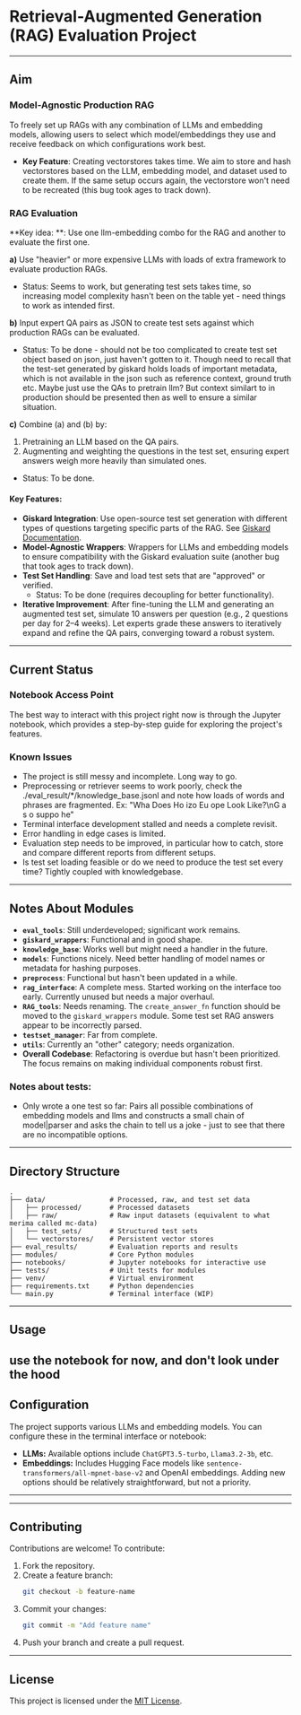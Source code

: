 

# Retrieval-Augmented Generation (RAG) Evaluation Project

---
## Aim

### Model-Agnostic Production RAG
To freely set up RAGs with any combination of LLMs and embedding models, allowing users to select which model/embeddings they use and receive feedback on which configurations work best.
- **Key Feature**: Creating vectorstores takes time. We aim to store and hash vectorstores based on the LLM, embedding model, and dataset used to create them. If the same setup occurs again, the vectorstore won't need to be recreated (this bug took ages to track down).

### RAG Evaluation

**Key idea: **: Use one llm-embedding combo for the RAG and another to evaluate the first one. 

**a)** Use "heavier" or more expensive LLMs with loads of extra framework to evaluate production RAGs.  
- Status: Seems to work, but generating test sets takes time, so increasing model complexity hasn't been on the table yet - need things to work as intended first.

**b)** Input expert QA pairs as JSON to create test sets against which production RAGs can be evaluated.  
- Status: To be done - should not be too complicated to create test set object based on json, just haven't gotten to it. Though need to recall that the test-set generated by giskard holds loads of important metadata, which is not available in the json such as reference context, ground truth etc. Maybe just use the QAs to pretrain llm? But context similart to in production should be presented then as well to ensure a similar situation. 

**c)** Combine (a) and (b) by:
  1. Pretraining an LLM based on the QA pairs.
  2. Augmenting and weighting the questions in the test set, ensuring expert answers weigh more heavily than simulated ones.  
- Status: To be done.

#### Key Features:
- **Giskard Integration**: Use open-source test set generation with different types of questions targeting specific parts of the RAG. See [Giskard Documentation](https://docs.giskard.ai/en/stable/reference/rag-toolset/testset_generation.html).
- **Model-Agnostic Wrappers**: Wrappers for LLMs and embedding models to ensure compatibility with the Giskard evaluation suite (another bug that took ages to track down).
- **Test Set Handling**: Save and load test sets that are "approved" or verified.  
  - Status: To be done (requires decoupling for better functionality).
- **Iterative Improvement**: After fine-tuning the LLM and generating an augmented test set, simulate 10 answers per question (e.g., 2 questions per day for 2–4 weeks). Let experts grade these answers to iteratively expand and refine the QA pairs, converging toward a robust system.

---

## Current Status

### Notebook Access Point
The best way to interact with this project right now is through the Jupyter notebook, which provides a step-by-step guide for exploring the project's features.

### Known Issues
- The project is still messy and incomplete. Long way to go.
- Preprocessing or retriever seems to work poorly, check the ./eval_result/*/knowledge_base.jsonl and note how loads of words and phrases are fragmented. Ex: "Wha  Does Ho izo  Eu ope Look Like?\nG a s  o suppo   he\"
- Terminal interface development stalled and needs a complete revisit.
- Error handling in edge cases is limited.
- Evaluation step needs to be improved, in particular how to catch, store and compare different reports from different setups. 
- Is test set loading feasible or do we need to produce the test set every time? Tightly coupled with knowledgebase.

---

## Notes About Modules

- **`eval_tools`**: Still underdeveloped; significant work remains.  
- **`giskard_wrappers`**: Functional and in good shape.  
- **`knowledge_base`**: Works well but might need a handler in the future.  
- **`models`**: Functions nicely. Need better handling of model names or metadata for hashing purposes.  
- **`preprocess`**: Functional but hasn't been updated in a while.  
- **`rag_interface`**: A complete mess. Started working on the interface too early. Currently unused but needs a major overhaul.  
- **`RAG_tools`**: Needs renaming. The `create_answer_fn` function should be moved to the `giskard_wrappers` module. Some test set RAG answers appear to be incorrectly parsed.  
- **`testset_manager`**: Far from complete.  
- **`utils`**: Currently an "other" category; needs organization.  
- **Overall Codebase**: Refactoring is overdue but hasn't been prioritized. The focus remains on making individual components robust first.
### Notes about tests: 
- Only wrote a one test so far: Pairs all possible combinations of embedding models and llms and constructs a small chain of model|parser and asks the chain to tell us a joke - just to see that there are no incompatible options. 
--- 

## Directory Structure

```
.
├── data/                # Processed, raw, and test set data
│   ├── processed/       # Processed datasets
│   ├── raw/             # Raw input datasets (equivalent to what merima called mc-data)
│   ├── test_sets/       # Structured test sets
│   └── vectorstores/    # Persistent vector stores
├── eval_results/        # Evaluation reports and results
├── modules/             # Core Python modules
├── notebooks/           # Jupyter notebooks for interactive use
├── tests/               # Unit tests for modules
├── venv/                # Virtual environment
├── requirements.txt     # Python dependencies
└── main.py              # Terminal interface (WIP)
```

---

## Usage
use the notebook for now, and don't look under the hood 
---

## Configuration
The project supports various LLMs and embedding models. You can configure these in the terminal interface or notebook:
- **LLMs:** Available options include `ChatGPT3.5-turbo`, `Llama3.2-3b`, etc.
- **Embeddings:** Includes Hugging Face models like `sentence-transformers/all-mpnet-base-v2` and OpenAI embeddings.
Adding new options should be relatively straightforward, but not a priority. 

---




---

## Contributing
Contributions are welcome! To contribute:
1. Fork the repository.
2. Create a feature branch:
   ```bash
   git checkout -b feature-name
   ```
3. Commit your changes:
   ```bash
   git commit -m "Add feature name"
   ```
4. Push your branch and create a pull request.

---

## License
This project is licensed under the [MIT License](LICENSE).